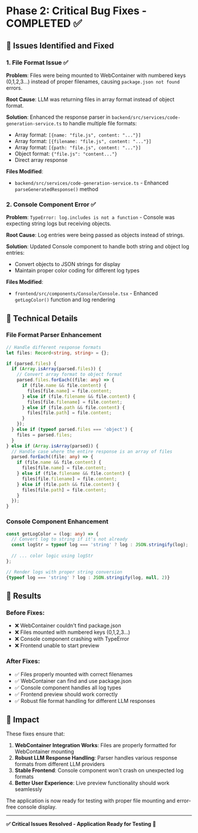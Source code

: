 # Phase 2: Critical Bug Fixes - COMPLETED ✅

## 🐛 Issues Identified and Fixed

### 1. File Format Issue ✅
**Problem**: Files were being mounted to WebContainer with numbered keys (0,1,2,3...) instead of proper filenames, causing `package.json not found` errors.

**Root Cause**: LLM was returning files in array format instead of object format.

**Solution**: Enhanced the response parser in `backend/src/services/code-generation-service.ts` to handle multiple file formats:
- Array format: `[{name: "file.js", content: "..."}]`
- Array format: `[{filename: "file.js", content: "..."}]`
- Array format: `[{path: "file.js", content: "..."}]`
- Object format: `{"file.js": "content..."}`
- Direct array response

**Files Modified**:
- `backend/src/services/code-generation-service.ts` - Enhanced `parseGeneratedResponse()` method

### 2. Console Component Error ✅
**Problem**: `TypeError: log.includes is not a function` - Console was expecting string logs but receiving objects.

**Root Cause**: Log entries were being passed as objects instead of strings.

**Solution**: Updated Console component to handle both string and object log entries:
- Convert objects to JSON strings for display
- Maintain proper color coding for different log types

**Files Modified**:
- `frontend/src/components/Console/Console.tsx` - Enhanced `getLogColor()` function and log rendering

## 🔧 Technical Details

### File Format Parser Enhancement
```typescript
// Handle different response formats
let files: Record<string, string> = {};

if (parsed.files) {
  if (Array.isArray(parsed.files)) {
    // Convert array format to object format
    parsed.files.forEach((file: any) => {
      if (file.name && file.content) {
        files[file.name] = file.content;
      } else if (file.filename && file.content) {
        files[file.filename] = file.content;
      } else if (file.path && file.content) {
        files[file.path] = file.content;
      }
    });
  } else if (typeof parsed.files === 'object') {
    files = parsed.files;
  }
} else if (Array.isArray(parsed)) {
  // Handle case where the entire response is an array of files
  parsed.forEach((file: any) => {
    if (file.name && file.content) {
      files[file.name] = file.content;
    } else if (file.filename && file.content) {
      files[file.filename] = file.content;
    } else if (file.path && file.content) {
      files[file.path] = file.content;
    }
  });
}
```

### Console Component Enhancement
```typescript
const getLogColor = (log: any) => {
  // Convert log to string if it's not already
  const logStr = typeof log === 'string' ? log : JSON.stringify(log);
  
  // ... color logic using logStr
};

// Render logs with proper string conversion
{typeof log === 'string' ? log : JSON.stringify(log, null, 2)}
```

## 🎯 Results

### Before Fixes:
- ❌ WebContainer couldn't find package.json
- ❌ Files mounted with numbered keys (0,1,2,3...)
- ❌ Console component crashing with TypeError
- ❌ Frontend unable to start preview

### After Fixes:
- ✅ Files properly mounted with correct filenames
- ✅ WebContainer can find and use package.json
- ✅ Console component handles all log types
- ✅ Frontend preview should work correctly
- ✅ Robust file format handling for different LLM responses

## 🚀 Impact

These fixes ensure that:
1. **WebContainer Integration Works**: Files are properly formatted for WebContainer mounting
2. **Robust LLM Response Handling**: Parser handles various response formats from different LLM providers
3. **Stable Frontend**: Console component won't crash on unexpected log formats
4. **Better User Experience**: Live preview functionality should work seamlessly

The application is now ready for testing with proper file mounting and error-free console display.

---

**✅ Critical Issues Resolved - Application Ready for Testing** 🎉